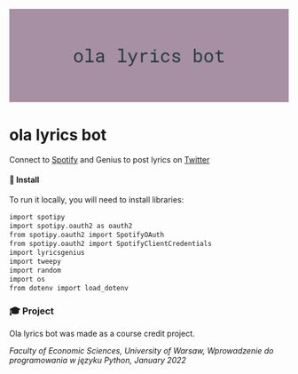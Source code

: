 ![ola lyrics bot](Images/image.png)
# ola lyrics bot

Connect to [Spotify](https://open.spotify.com/playlist/2VQxlEsq39DGjFxJ0o5nMo?si=6c5ad4f44d9544be) and Genius to post lyrics on [Twitter](https://twitter.com/olalyricsbot)

#### 🔧 Install

To run it locally, you will need to install libraries:

    import spotipy
    import spotipy.oauth2 as oauth2
    from spotipy.oauth2 import SpotifyOAuth
    from spotipy.oauth2 import SpotifyClientCredentials
    import lyricsgenius    
    import tweepy    
    import random   
    import os   
    from dotenv import load_dotenv

### 🎓 Project

Ola lyrics bot was made as a course credit project.

*Faculty of Economic Sciences, University of Warsaw,
Wprowadzenie do programowania w języku Python, January 2022* 